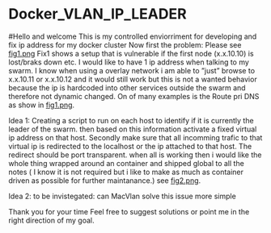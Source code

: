 # Docker_VLAN_IP_LEADER
#Hello and welcome
This is my controlled enviorriment for developing and fix ip address for my docker cluster
Now first the problem:
Please see <a href='fig1.png'>fig1.png</a>
Fix1 shows a setup that is vulnerable if the first node (x.x.10.10) is lost/braks down etc.
I would like to have 1 ip address when talking to my swarm. I know when using a overlay network i am able to ”just” browse to x.x.10.11 or x.x.10.12 and it would still work but this is not a wanted behavior because the ip is hardcoded into other services outside the swarm and therefore not dynamic changed. On of many examples is the Route pri DNS as show in <a href='fig1.png'>fig1.png</a>.

Idea 1:
Creating a script to run on each host to identify if it is currently the leader of the swarm. then based on this information activate a fixed virtual ip address on that host.
Secondly make sure that all incomming trafic to that virtual ip is redirected to the localhost or the ip attached to that host.
The redirect should be port transparent.
when all is working then i would like the whole thing wrapped around an container and shipped global to all the notes ( I know it is not required but i like to make as much as container driven as possible for further maintanance.)
see <a href='fig2.png'>fig2.png</a>.

Idea 2:
to be invistegated: can MacVlan solve this issue more simple

Thank you for your time
Feel free to suggest solutions or point me in the right direction of my goal.
